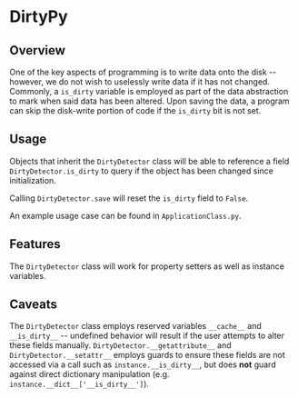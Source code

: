 DirtyPy
====

Overview
----
One of the key aspects of programming is to write data onto the disk -- however, we do not wish to uselessly write data if it has not changed. Commonly, a `is_dirty` 
variable is employed as part of the data abstraction to mark when said data has been altered. Upon saving the data, a program can skip the disk-write portion of code if 
the `is_dirty` bit is not set.

Usage
----
Objects that inherit the `DirtyDetector` class will be able to reference a field `DirtyDetector.is_dirty` to query if the object has been changed since 
initialization.

Calling `DirtyDetector.save` will reset the `is_dirty` field to `False`.

An example usage case can be found in `ApplicationClass.py`.

Features
----
The `DirtyDetector` class will work for property setters as well as instance variables.

Caveats
----
The `DirtyDetector` class employs reserved variables `__cache__` and `__is_dirty__` -- undefined behavior will result if the user attempts to alter these fields 
manually. `DirtyDetector.__getattribute__` and `DirtyDetector.__setattr__` employs guards to ensure these fields are not accessed via a call such as 
`instance.__is_dirty__`, but does **not** guard against direct dictionary manipulation (e.g. `instance.__dict__['__is_dirty__']`).
